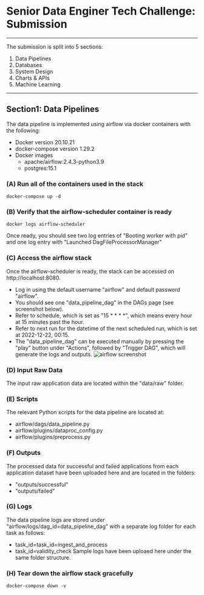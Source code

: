 # Senior Data Enginer Tech Challenge: Submission
---
The submission is split into 5 sections:
1. Data Pipelines
2. Databases 
3. System Design
4. Charts & APIs
5. Machine Learning

---

## Section1: Data Pipelines
The data pipeline is implemented using airflow via docker containers with the following:
- Docker version 20.10.21
- docker-compose version 1.29.2
- Docker images
    - apache/airflow:2.4.3-python3.9
    - postgres:15.1

### (A) Run all of the containers used in the stack
    docker-compose up -d

### (B) Verify that the airflow-scheduler container is ready
    docker logs airflow-scheduler 

Once ready, you should see two log entries of "Booting worker with pid" and one log entry with "Launched DagFileProcessorManager"

### (C) Access the airflow stack
Once the airflow-scheduler is ready, the stack can be accessed on http://localhost:8080.
- Log in using the default username "airflow" and default password "airflow". 
- You should see one "data_pipeline_dag" in the DAGs page (see screenshot below).
- Refer to schedule, which is set as "15 * * * *", which means every hour at 15 minutes past the hour.
- Refer to next run for the datetime of the next scheduled run, which is set at 2022-12-22, 00:15.
- The "data_pipeline_dag" can be executed manually by pressing the "play" button under "Actions", followed by "Trigger DAG", which will generate the logs and outputs.
![airflow screenshot](../images/airflow_screenshot.png)

### (D) Input Raw Data
The input raw application data are located within the "data/raw" folder.

### (E) Scripts
The relevant Python scripts for the data pipeline are located at:
- airflow/dags/data_pipeline.py
- airflow/plugins/dataproc_config.py
- airflow/plugins/preprocess.py

### (F) Outputs
The processed data for successful and failed applications from each application dataset have been uploaded here and are located in the folders:
- "outputs/successful"
- "outputs/failed"

### (G) Logs
The data pipeline logs are stored under "airflow/logs/dag_id=data_pipeline_dag" with a separate log folder for each task as follows:
- task_id=task_id=ingest_and_process
- task_id=validity_check
Sample logs have been uploaed here under the same folder structure.

### (H) Tear down the airflow stack gracefully
    docker-compose down -v